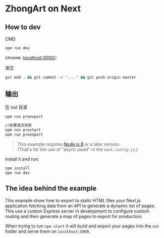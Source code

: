 # ZhongArt on Next

## How to dev

CMD

```bash
npm run dev
```
chrome :[localhost:3000/](http://localhost:3000/):

递交
```bash
git add . && git commit -m "...." && git push origin master
```



## 输出
在 out 目录
```bash
npm run preexport

//如果递交失败
npm run prestart
npm run preexport
```

> This example requires [Node.js 8](https://nodejs.org/en/download/current/) or a later version.<br>
> (That's for the use of "async await" in the `next.config.js`.)

Install it and run:

```bash
npm install
npm run dev
```

## The idea behind the example

This example show how to export to static HTML files your Next.js application fetching data from an API to generate a dynamic list of pages. This use a custom Express server in development to configure custom routing and then generate a map of pages to export for production.

When trying to run `npm start` it will build and export your pages into the `out` folder and serve them on `localhost:5000`.
